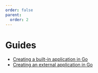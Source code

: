 ```yaml
---
order: false
parent:
  order: 2
---
```


# Guides

- [Creating a built-in application in Go](./go-built-in.md)
- [Creating an external application in Go](./go.md)
